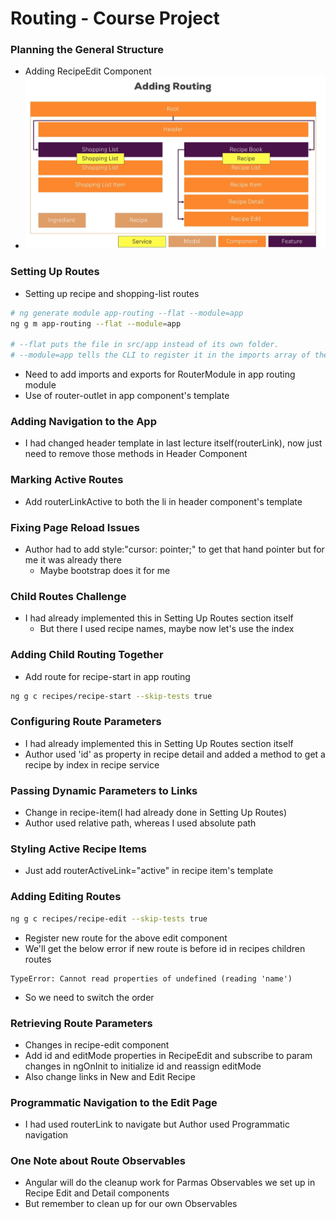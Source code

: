# Routing - Course Project

### Planning the General Structure

* Adding RecipeEdit Component
* ![Routing](src/assets/routing.png)

### Setting Up Routes

* Setting up recipe and shopping-list routes
```sh
# ng generate module app-routing --flat --module=app
ng g m app-routing --flat --module=app

# --flat puts the file in src/app instead of its own folder.
# --module=app tells the CLI to register it in the imports array of the AppModule
```
* Need to add imports and exports for RouterModule in app routing module
* Use of router-outlet in app component's template

### Adding Navigation to the App

* I had changed header template in last lecture itself(routerLink), now just need to remove those methods in Header Component

### Marking Active Routes

* Add routerLinkActive to both the li in header component's template

### Fixing Page Reload Issues

* Author had to add style:"cursor: pointer;" to get that hand pointer but for me it was already there
  * Maybe bootstrap does it for me

### Child Routes Challenge

* I had already implemented this in Setting Up Routes section itself
  * But there I used recipe names, maybe now let's use the index

### Adding Child Routing Together

* Add route for recipe-start in app routing
```sh
ng g c recipes/recipe-start --skip-tests true
```

### Configuring Route Parameters

* I had already implemented this in Setting Up Routes section itself
* Author used 'id' as property in recipe detail and added a method to get a recipe by index in recipe service

### Passing Dynamic Parameters to Links

* Change in recipe-item(I had already done in Setting Up Routes)
* Author used relative path, whereas I used absolute path

### Styling Active Recipe Items

* Just add routerActiveLink="active" in recipe item's template

### Adding Editing Routes

```sh
ng g c recipes/recipe-edit --skip-tests true
```
* Register new route for the above edit component
* We'll get the below error if new route is before id in recipes children routes
```
TypeError: Cannot read properties of undefined (reading 'name')
```
* So we need to switch the order

### Retrieving Route Parameters

* Changes in recipe-edit component
* Add id and editMode properties in RecipeEdit and subscribe to param changes in ngOnInit to initialize id and reassign editMode
* Also change links in New and Edit Recipe

### Programmatic Navigation to the Edit Page

* I had used routerLink to navigate but Author used Programmatic navigation

### One Note about Route Observables

* Angular will do the cleanup work for Parmas Observables we set up in Recipe Edit and Detail components
* But remember to clean up for our own Observables